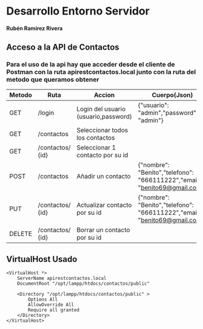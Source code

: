 # Desarrollo Entorno Servidor
#### Rubén Ramírez Rivera
## Acceso a la API de Contactos

### Para el uso de la api hay que acceder desde el cliente de Postman con la ruta apirestcontactos.local junto con la ruta del metodo que queramos obtener

| Metodo | Ruta | Accion | Cuerpo(Json)
| --- | --- | --- | --- |
| GET | /login | Login del usuario (usuario,password)| {"usuario": "admin","password": "admin"} |
| GET | /contactos | Seleccionar todos los contactos|
| GET | /contactos/ {id} | Seleccionar 1 contacto por su id|
| POST | /contactos | Añadir un contacto | {"nombre": "Benito","telefono": "666111222","email": "benito69@gmail.com"} |
| PUT | /contactos/ {id} | Actualizar contacto por su id | {"nombre": "Benito","telefono": "666111222","email": "benito69@gmail.com"} |
| DELETE | /contactos/ {id} | Borrar un contacto por su id |

## VirtualHost Usado

    <VirtualHost *> 
        ServerName apirestcontactos.local 
        DocumentRoot "/opt/lampp/htdocs/contactos/public" 

        <Directory "/opt/lampp/htdocs/contactos/public" > 
            Options All 
            AllowOverride All 
            Require all granted 
        </Directory> 
    </VirtualHost>
